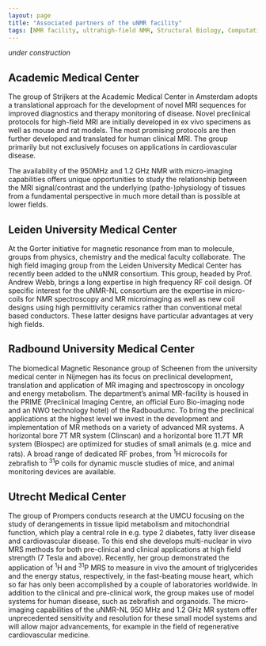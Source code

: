 ```yaml
---
layout: page
title: "Associated partners of the uNMR facility"
tags: [NMR facility, ultrahigh-field NMR, Structural Biology, Computational Biology, Protein Structure]
---
```


*under construction*

## Academic Medical Center


The group of Strijkers at the Academic Medical Center in Amsterdam adopts a translational approach for the development of novel MRI sequences for improved diagnostics and therapy monitoring of disease. Novel preclinical protocols for high-field MRI are initially developed in ex vivo specimens as well as mouse and rat models. The most promising protocols are then further developed and translated for human clinical MRI. The group primarily but not exclusively focuses on applications in cardiovascular disease.

The availability of the 950MHz and 1.2 GHz NMR with micro-imaging capabilities offers unique opportunities to study the relationship between the MRI signal/contrast and the underlying (patho-)physiology of tissues from a fundamental perspective in much more detail than is possible at lower fields.

## Leiden University Medical Center 

At the Gorter initiative for magnetic resonance from man to molecule, groups from physics, chemistry and the medical faculty collaborate. The high field imaging group from the Leiden University Medical Center has recently been added to the uNMR consortium. This group, headed by Prof. Andrew Webb, brings a long expertise in high frequency RF coil design. Of specific interest for the uNMR-NL consortium are the expertise in micro-coils for NMR spectroscopy and MR microimaging as well as new coil designs using high permittivity ceramics rather than conventional metal based conductors. These latter designs have particular advantages at very high fields.

## Radbound University Medical Center 

The biomedical Magnetic Resonance group of Scheenen from the university medical center in Nijmegen has its focus on preclinical development, translation and application of MR imaging and spectroscopy in oncology and energy metabolism. The department’s animal MR-facility is housed in the PRIME (Preclinical Imaging Centre, an official Euro Bio-imaging node and an NWO technology hotel) of the Radboudumc. To bring the preclinical applications at the highest level we invest in the development and implementation of MR methods on a variety of advanced MR systems. A horizontal bore 7T MR system (Clinscan) and a horizontal bore 11.7T MR system (Biospec) are optimized for studies of small animals (e.g. mice and rats). A broad range of dedicated RF probes, from <sup>1</sup>H microcoils for zebrafish to <sup>31</sup>P coils for dynamic muscle studies of mice, and animal monitoring devices are available.

## Utrecht Medical Center

The group of Prompers conducts research at the UMCU focusing on the study of derangements in tissue lipid metabolism and mitochondrial function, which play a central role in e.g. type 2 diabetes, fatty liver disease and cardiovascular disease. To this end she develops multi-nuclear in vivo MRS methods for both pre-clinical and clinical applications at high field strength (7 Tesla and above). Recently, her group demonstrated the application of <sup>1</sup>H and <sup>31</sup>P MRS to measure in vivo the amount of triglycerides and the energy status, respectively, in the fast-beating mouse heart, which so far has only been accomplished by a couple of laboratories worldwide. In addition to the clinical and pre-clinical work, the group makes use of model systems for human disease, such as zebrafish and organoids. The micro-imaging capabilities of the uNMR-NL 950 MHz and 1.2 GHz MR system offer unprecedented sensitivity and resolution for these small model systems and will allow major advancements, for example in the field of regenerative cardiovascular medicine.